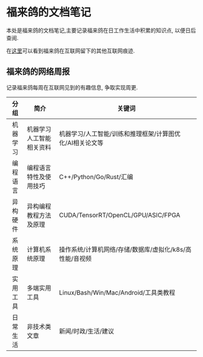 # 福来鸽的文档笔记

本处是福来鸽的文档笔记,主要记录福来鸽在日工作生活中积累的知识点, 以便日后查阅.

在[这里](https://flaging.github.io/)可以看到福来鸽在互联网留下的其他互联网痕迹.

## 福来鸽的网络周报

记录福来鸽每周在互联网见到的有趣信息, 争取实现周更.

分组|简介|关键词
:-:|--|--
机器学习|机器学习人工智能相关资料|机器学习/人工智能/训练和推理框架/计算图优化/AI相关论文等
编程语言|编程语言特性及使用技巧|C++/Python/Go/Rust/汇编
异构硬件|异构编程教程方法及原理|CUDA/TensorRT/OpenCL/GPU/ASIC/FPGA
系统原理|计算机系统原理|操作系统/计算机网络/存储/数据库/虚拟化/k8s/高性能/音视频
实用工具|多端实用工具|Linux/Bash/Win/Mac/Android/工具类教程
日常生活|非技术类文章|新闻/时政/生活/建议
